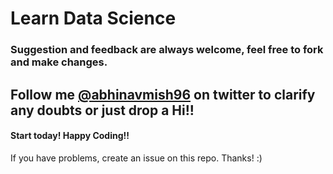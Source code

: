 # Learn Data Science

<!-- ## This [website](https://javascriptbyexample.com/) is one of the best resource I have ever encounterd to learn go. -->

### Suggestion and feedback are always welcome, feel free to fork and make changes.


## Follow me [@abhinavmish96](https://twitter.com/abhinavmish96) on twitter to clarify any doubts or just drop a Hi!!

<!-- <a href="https://twitter.com/abhinavmish96" target="_blank">@abhinavmish96</a> -->

#### Start today! Happy Coding!!

If you have problems, create an issue on this repo. Thanks! :)
